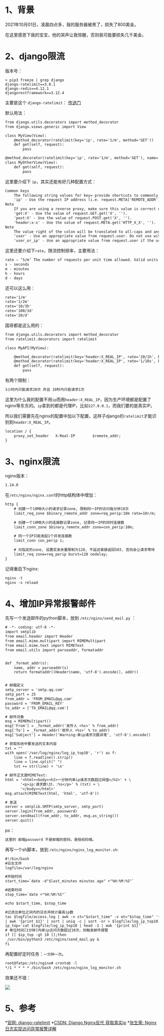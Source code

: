 # 1、背景
2021年10月01日，凌晨四点多，我的服务器被黑了，损失了800美金。

在这里感恩下我的宝宝，他的哭声让我惊醒，否则我可能要损失几千美金。

# 2、django限流
版本号：
```
> pip3 freeze | grep django
django-ratelimit==3.0.1
django-redis==4.12.1
djangorestframework==3.12.4
```
主要是这个 `django-ratelimit`： [传送门](https://django-ratelimit.readthedocs.io/en/stable/usage.html)

默认用法：
```dtd
from django.utils.decorators import method_decorator
from django.views.generic import View

class MyView(View):
    @method_decorator(ratelimit(key='ip', rate='1/m', method='GET'))
    def get(self, request):
        pass

@method_decorator(ratelimit(key='ip', rate='1/m', method='GET'), name='get')
class MyOtherView(View):
    def get(self, request):
        pass
```

这里要介绍下 `ip`，其实还能有好几种配置方式：
```dtd
Common keys
    The following string values for key= provide shortcuts to commonly used ratelimit keys:
    'ip' - Use the request IP address (i.e. request.META['REMOTE_ADDR'])
Note
    If you are using a reverse proxy, make sure this value is correct or use an appropriate header: value. See the security notes.
    'get:X' - Use the value of request.GET.get('X', '').
    'post:X' - Use the value of request.POST.get('X', '').
    'header:x-x' - Use the value of request.META.get('HTTP_X_X', '').
Note
    The value right of the colon will be translated to all-caps and any dashes will be replaced with underscores, e.g.: x-client-ip => X_CLIENT_IP.
    'user' - Use an appropriate value from request.user. Do not use with unauthenticated users.
    'user_or_ip' - Use an appropriate value from request.user if the user is authenticated, otherwise use request.META['REMOTE_ADDR'] (see the note above about reverse proxies).
```
这里还要介绍下`rate`，限流控制频率，主要用法：
```dtd
rate – ‘5/m’ The number of requests per unit time allowed. Valid units are:
s - seconds
m - minutes
h - hours
d - days
```
还可以这么用：
```dtd
rate='1/m'
rate='1/2m'
rate='10/3h'
rate='100/3d'
rate='20/d'
```

国哥都是这么用的：
```dtd
from django.utils.decorators import method_decorator
from ratelimit.decorators import ratelimit

class MyAPI(MyView):

    @method_decorator(ratelimit(key='header:X_REAL_IP', rate='20/1h', block=True))
    @method_decorator(ratelimit(key='header:X_REAL_IP', rate='1/10s', block=True))
    def get(self, request):
        pass
```
有两个限制：
```dtd
1小时内只能请求20次 并且 10秒内只能请求1次
```

这里为什么我的配置不用`ip`而用`header:X_REAL_IP`，因为生产环境都是配置了nginx等东东的。`ip`拿到的都是代理IP，比如`127.0.0.1`，而我们要的是真实IP。

所以我们需要先在nginx的配置中加以下配置，这样子django的`ratelimit`才能识别到`header:X_REAL_IP`。
```dtd
location / {
    proxy_set_header   X-Real-IP        $remote_addr;
}
```


# 3、nginx限流
nginx版本：
```dtd
1.14.0
```
在`/etc/nginx/nginx.conf`的http结构体中增加：
```dtd
http {
    # 创建一个10MB大小的请求记录zone, 限制同一IP的访问每分钟10次
    limit_req_zone $binary_remote_addr zone=req_perip:10m rate=10r/m;
    
    # 创建一个10MB大小的连接数记录zone, 记录同一IP的同时连接数
    limit_conn_zone $binary_remote_addr zone=con_perip:10m;
    
    # 同一个IP只能发起1个并发连接数
    limit_conn con_perip 1;
    
    # 对指定的zone, 设置突发余量限制为128, 不延迟直接返回503, 否则会让请求等待
    limit_req zone=req_perip burst=128 nodelay;
}
```
记得重启下nginx:
```dtd
nginx -t
nginx -s reload
```

# 4、增加IP异常报警邮件
先写一个发送邮件的python脚本，放到 `/etc/nginx/send_mail.py` ：
```dtd
# -*- coding: utf-8 -*-
import smtplib
from email.header import Header
from email.mime.multipart import MIMEMultipart
from email.mime.text import MIMEText
from email.utils import parseaddr, formataddr


def _format_addr(s):
    name, addr = parseaddr(s)
    return formataddr((Header(name, 'utf-8').encode(), addr))


# 邮箱定义
smtp_server = 'smtp.qq.com'
smtp_port = 25
from_addr = 'FROM_EMAIL@qq.com'
password = 'FROM_EMAIL_KEY'
to_addr = ['TO_EMAIL@qq.com']

# 邮件对象
msg = MIMEMultipart()
msg['From'] = _format_addr('发件人 <%s>' % from_addr)
msg['To'] = _format_addr('收件人 <%s>' % to_addr)
msg['Subject'] = Header('Warning:单ip请求次数异常', 'utf-8').encode()

# 获取系统中要发送的文本内容
txt = ""
with open('/var/log/nginx/log_ip_top10', 'r') as f:
    line = f.readline().strip()
    line = line.split(" ")
    txt += str(line) + '\n'

# 邮件正文是MIMEText:
html = '<html><body><h2>一分钟内单ip请求次数超过阀值</h2>' + \
       '<p>ip:请求数\分，:%s</p>' % (txt) + \
       '</body></html>'
msg.attach(MIMEText(html, 'html', 'utf-8'))

# 发送
server = smtplib.SMTP(smtp_server, smtp_port)
server.login(from_addr, password)
server.sendmail(from_addr, to_addr, msg.as_string())
server.quit()
```


ps：
```dtd
这里的 邮箱password 不是邮箱的密码，是授权码哦。
```

再写一个sh脚本，放到 `/etc/nginx/nginx_log_monitor.sh`: 
```dtd
#!/bin/bash
#日志文件
logfile=/var/log/nginx

#开始时间
start_time=`date -d"$last_minutes minutes ago" +"%H:%M:%S"`

#结束时间
stop_time=`date +"%H:%M:%S"`

echo $start_time, $stop_time

#过滤出单位之间内的日志并统计最高ip数
tac $logfile/access.log | awk -v st="$start_time" -v et="$stop_time" '{t=substr($4,RSTART+14,21);if(t>=st && t<=et) {print $0}}' \
| awk '{print $1}' | sort | uniq -c | sort -nr > $logfile/log_ip_top10
ip_top=`cat $logfile/log_ip_top10 | head -1 | awk '{print $1}'`
# 单位时间[1分钟]内单ip访问次数超过10次，则触发邮件报警
if [[ $ip_top -gt 10 ]];then
 /usr/bin/python3 /etc/nginx/send_mail.py &
fi
```

再配置好定时任务：`一分钟一次`。
```dtd
root@fatpo:/etc/nginx# crontab -l
*/1 * * * * /bin/bash /etc/nginx/nginx_log_monitor.sh
```

效果还不错：

![](.IP限流的最佳实践_images/3afbb3d2.png)


# 5、参考
*[官网: django-ratelimit](https://django-ratelimit.readthedocs.io/en/stable/keys.html#keys-chapter)
*[CSDN: Django Nginx反代 获取真实ip](https://blog.csdn.net/weixin_43064185/article/details/104935777)
*[张生荣: Nginx日志实现访问异常报警详解](https://www.zhangshengrong.com/p/Ap1Z32ra0M/)
